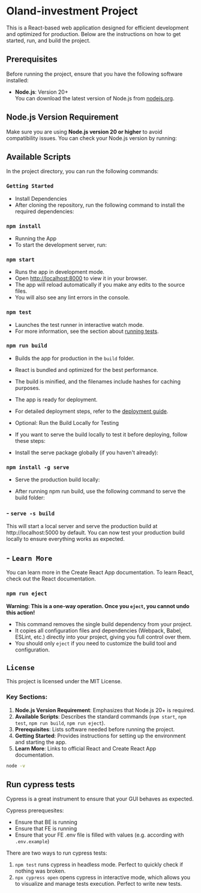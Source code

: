 # Oland-investment Project

This is a React-based web application designed for efficient development and optimized for production. Below are the instructions on how to get started, run, and build the project.

## Prerequisites

Before running the project, ensure that you have the following software installed:

- **Node.js**: Version 20+  
  You can download the latest version of Node.js from [nodejs.org](https://nodejs.org/).

## Node.js Version Requirement

Make sure you are using **Node.js version 20 or higher** to avoid compatibility issues. You can check your Node.js version by running:

## Available Scripts

In the project directory, you can run the following commands:

### `Getting Started`

- Install Dependencies
- After cloning the repository, run the following command to install the required dependencies:

### `npm install`

- Running the App
- To start the development server, run:

### `npm start`

- Runs the app in development mode.
- Open [http://localhost:8000](http://localhost:8000) to view it in your browser.
- The app will reload automatically if you make any edits to the source files.
- You will also see any lint errors in the console.

### `npm test`

- Launches the test runner in interactive watch mode.
- For more information, see the section about [running tests](https://facebook.github.io/create-react-app/docs/running-tests).

### `npm run build`

- Builds the app for production in the `build` folder.
- React is bundled and optimized for the best performance.
- The build is minified, and the filenames include hashes for caching purposes.
- The app is ready for deployment.

- For detailed deployment steps, refer to the [deployment guide](https://facebook.github.io/create-react-app/docs/deployment).

- Optional: Run the Build Locally for Testing
- If you want to serve the build locally to test it before deploying, follow these steps:

- Install the serve package globally (if you haven't already):

### `npm install -g serve`

- Serve the production build locally:

- After running npm run build, use the following command to serve the build folder:

### - `serve -s build`

This will start a local server and serve the production build at http://localhost:5000 by default. You can now test your production build locally to ensure everything works as expected.

## - `Learn More`

You can learn more in the Create React App documentation.
To learn React, check out the React documentation.

### `npm run eject`

**Warning: This is a one-way operation. Once you `eject`, you cannot undo this action!**

- This command removes the single build dependency from your project.
- It copies all configuration files and dependencies (Webpack, Babel, ESLint, etc.) directly into your project, giving you full control over them.
- You should only `eject` if you need to customize the build tool and configuration.

## `License`

This project is licensed under the MIT License.

### Key Sections:

1. **Node.js Version Requirement**: Emphasizes that Node.js 20+ is required.
2. **Available Scripts**: Describes the standard commands (`npm start`, `npm test`, `npm run build`, `npm run eject`).
3. **Prerequisites**: Lists software needed before running the project.
4. **Getting Started**: Provides instructions for setting up the environment and starting the app.
5. **Learn More**: Links to official React and Create React App documentation.

```bash
node -v
```

## Run cypress tests

Cypress is a great instrument to ensure that your GUI behaves as expected.

Cypress prerequesites:

- Ensure that BE is running
- Ensure that FE is running
- Ensure that your FE .env file is filled with values (e.g. according with `.env.example`)

There are two ways to run cypress tests:

1. `npm test` runs cypress in headless mode. Perfect to quickly check if nothing was broken.
2. `npx cypress open` opens cypress in interactive mode, which allows you to visualize and manage tests execution. Perfect to write new tests.
